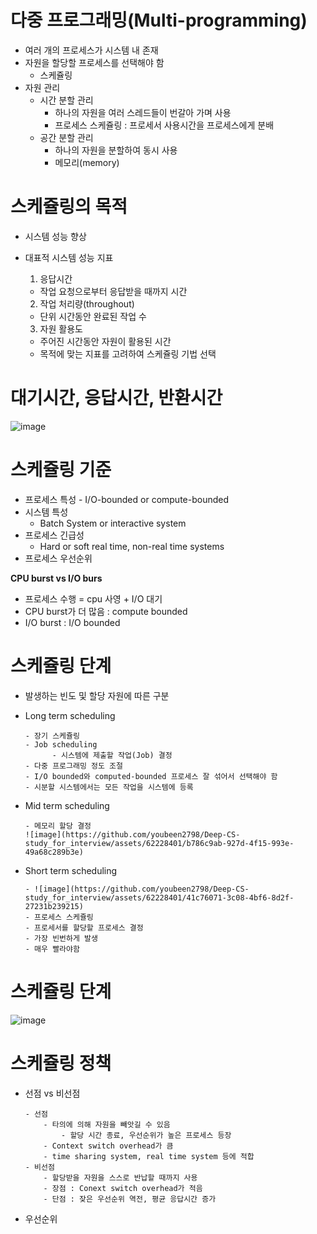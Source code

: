 <h1> 다중 프로그래밍(Multi-programming) </h1>

- 여러 개의 프로세스가 시스템 내 존재
- 자원을 할당할 프로세스를 선택해야 함
    - 스케쥴링
- 자원 관리
    - 시간 분할 관리
        - 하나의 자원을 여러 스레드들이 번갈아 가며 사용
        - 프로세스 스케쥴링 : 프로세서 사용시간을 프로세스에게 분배
    - 공간 분할 관리
        - 하나의 자원을 분할하여 동시 사용
        - 메모리(memory)

<h1> 스케쥴링의 목적 </h1>

- 시스템 성능 향상
  
- 대표적 시스템 성능 지표
  1. 응답시간
    - 작업 요청으로부터 응답받을 때까지 시간
  2. 작업 처리량(throughout)
    - 단위 시간동안 완료된 작업 수
  3. 자원 활용도
    - 주어진 시간동안 자원이 활용된 시간
  - 목적에 맞는 지표를 고려하여 스케쥴링 기법 선택

<h1> 대기시간, 응답시간, 반환시간 </h1>

![image](https://github.com/youbeen2798/Deep-CS-study_for_interview/assets/62228401/64050f6f-db91-4502-beb3-2c7c50f4caaa)

<h1> 스케쥴링 기준 </h1>

 - 프로세스 특성
       - I/O-bounded or compute-bounded
 - 시스템 특성
      - Batch System or interactive system
 - 프로세스 긴급성
      - Hard or soft real time, non-real time systems
 - 프로세스 우선순위

<b> CPU burst vs I/O burs </b>

- 프로세스 수행 = cpu 사영 + I/O 대기
- CPU burst가 더 많음 : compute bounded
- I/O burst : I/O bounded

<h1> 스케쥴링 단계 </h1>

- 발생하는 빈도 및 할당 자원에 따른 구분
- Long term scheduling
  
      - 장기 스케쥴링
      - Job scheduling
            - 시스템에 제출할 작업(Job) 결정
      - 다중 프로그래밍 정도 조절
      - I/O bounded와 computed-bounded 프로세스 잘 섞어서 선택해야 함
      - 시분할 시스템에서는 모든 작업을 시스템에 등록

- Mid term scheduling

      - 메모리 할당 결정
      ![image](https://github.com/youbeen2798/Deep-CS-study_for_interview/assets/62228401/b786c9ab-927d-4f15-993e-49a68c289b3e)


- Short term scheduling

      - ![image](https://github.com/youbeen2798/Deep-CS-study_for_interview/assets/62228401/41c76071-3c08-4bf6-8d2f-27231b239215)
      - 프로세스 스케쥴링
      - 프로세서를 할당할 프로세스 결정
      - 가장 빈번하게 발생
      - 매우 빨라야함

<h1> 스케쥴링 단계 </h1>

![image](https://github.com/youbeen2798/Deep-CS-study_for_interview/assets/62228401/ad43d4ac-3511-4a29-925e-8643bd729929)

<h1> 스케쥴링 정책 </h1>

- 선점 vs 비선점
  
      - 선점
          - 타의에 의해 자원을 빼앗길 수 있음
              - 할당 시간 종료, 우선순위가 높은 프로세스 등장
          - Context switch overhead가 큼
          - time sharing system, real time system 등에 적합
      - 비선점
          - 할당받을 자원을 스스로 반납할 때까지 사용
          - 장점 : Conext switch overhead가 적음
          - 단점 : 잦은 우선순위 역전, 평균 응답시간 증가  
- 우선순위
